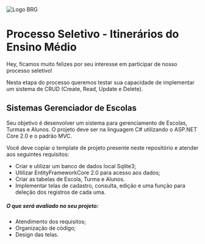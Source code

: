 ![Logo BRG](https://image.ibb.co/isVc3o/image.png)

# Processo Seletivo - Itinerários do Ensino Médio

Hey, ficamos muito felizes por seu interesse em participar de nosso processo seletivo!

Nesta etapa do processo queremos testar sua capacidade de implementar um sistema de CRUD (Create, Read, Update e Delete).


## Sistemas Gerenciador de Escolas

Seu objetivo é desenvolver um sistema para gerenciamento de Escolas, Turmas e Alunos. O projeto deve ser na linguagem C# utilizando o ASP.NET Core 2.0 e o padrão MVC.

Você deve copiar o template de projeto presente neste repositório e atender aos seguintes requisitos:
  - Criar e utilizar um banco de dados local Sqlite3;
  - Utilizar EntityFrameworkCore 2.0 para acesso aos dados;
  - Criar as tabelas de Escola, Turma e Alunos.
  - Implementar telas de cadastro, consulta, edição e uma função para deleção dos registros de cada uma.

##### O que será avaliado no seu projeto:
  - Atendimento dos requisitos;
  - Organização de código;
  - Design das telas.